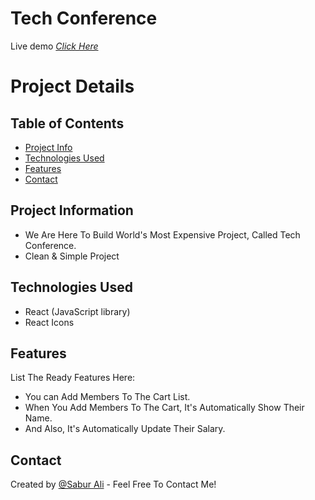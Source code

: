 # Tech Conference
Live demo [_Click Here_](https://tech-conference.netlify.app)


# Project Details

## Table of Contents
* [Project Info](#project-information)
* [Technologies Used](#technologies-used)
* [Features](#features)
* [Contact](#contact)


## Project Information
- We Are Here To Build World's Most Expensive Project, Called Tech Conference.
- Clean & Simple Project


## Technologies Used
- React (JavaScript library)
- React Icons

## Features
List The Ready Features Here:
- You can Add Members To The Cart List.
- When You Add Members To The Cart, It's Automatically Show Their Name.
- And Also, It's Automatically Update Their Salary.

## Contact
Created by [@Sabur Ali](https://www.saburali.me.com/) - Feel Free To Contact Me!
